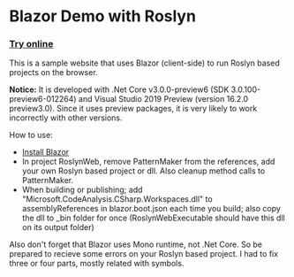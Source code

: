 
# Blazor Demo with Roslyn

### [Try online](https://patternmaker.netlify.com)

This is a sample website that uses Blazor (client-side) to run Roslyn based projects on the browser.

**Notice:** It is developed with .Net Core v3.0.0-preview6 (SDK 3.0.100-preview6-012264) and Visual Studio 2019 Preview (version 16.2.0 preview3.0). Since it uses preview packages, it is very likely to work incorrectly with other versions.

How to use:

* [Install Blazor](https://docs.microsoft.com/en-us/aspnet/core/blazor/get-started?view=aspnetcore-3.0&tabs=visual-studio)
* In project RoslynWeb, remove PatternMaker from the references, add your own Roslyn based project or dll. Also cleanup method calls to PatternMaker.
* When building or publishing; add "Microsoft.CodeAnalysis.CSharp.Workspaces.dll" to assemblyReferences in blazor.boot.json each time you build; also copy the dll to _bin folder for once (RoslynWebExecutable should have this dll on its output folder)

Also don't forget that Blazor uses Mono runtime, not .Net Core. So be prepared to recieve some errors on your Roslyn based project. I had to fix three or four parts, mostly related with symbols.
